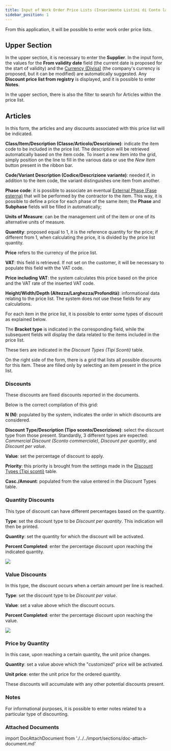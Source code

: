 ```yaml
---
title: Input of Work Order Price Lists (Inserimento Listini di Conto lavoro)
sidebar_position: 1
---
```


From this application, it will be possible to enter work order price lists.

## Upper Section

In the upper section, it is necessary to enter the **Supplier**.
In the input form, the values for the **From validity date** field (the current date is proposed for the start of validity) and the [Currency (Divisa)](/docs/guide/common/glossary/glossary-intro#currency) (the company's currency is proposed, but it can be modified) are automatically suggested.
Any **Discount price list from registry** is displayed, and it is possible to enter **Notes**.

In the upper section, there is also the filter to search for Articles within the price list.

## Articles

In this form, the articles and any discounts associated with this price list will be indicated.

**Class/Item/Description (Classe/Articolo/Descrizione)**: indicate the item code to be included in the price list. The description will be retrieved automatically based on the item code. To insert a new item into the grid, simply position on the line to fill in the various data or use the *New Item* button present in the ribbon bar.

**Code/Variant Description (Codice/Descrizione variante)**: needed if, in addition to the item code, the variant distinguishes one item from another.

**Phase code**: it is possible to associate an eventual [External Phase (Fase esterna)](/docs/configurations/tables/production/standard-phases) that will be performed by the contractor to the item. This way, it is possible to define a price for each phase of the same item; the **Phase** and **Subphase** fields will be filled in automatically;

**Units of Measure**: can be the management unit of the item or one of its alternative units of measure.

**Quantity**: proposed equal to 1, it is the reference quantity for the price; if different from 1, when calculating the price, it is divided by the price list quantity.

**Price** refers to the currency of the price list.

**VAT**: this field is retrieved. If not set on the customer, it will be necessary to populate this field with the VAT code.

**Price including VAT**: the system calculates this price based on the price and the VAT rate of the inserted VAT code.

**Height/Width/Depth (Altezza/Larghezza/Profondità)**: informational data relating to the price list. The system does not use these fields for any calculations.

For each item in the price list, it is possible to enter some types of discount as explained below.

The **Bracket type** is indicated in the corresponding field, while the subsequent fields will display the data related to the items included in the price list.

These tiers are indicated in the *Discount Types (Tipi Sconti)* table.

On the right side of the form, there is a grid that lists all possible discounts for this item. These are filled only by selecting an item present in the price list.

### Discounts

These discounts are fixed discounts reported in the documents.

Below is the correct compilation of this grid:

**N (N)**: populated by the system, indicates the order in which discounts are considered.

**Discount Type/Description (Tipo sconto/Descrizione)**: select the discount type from those present. Standardly, 3 different types are expected: *Commercial Discount (Sconto commerciale)*, *Discount per quantity*, and *Discount per value*.

**Value**: set the percentage of discount to apply.

**Priority**: this priority is brought from the settings made in the [Discount Types (Tipi sconti)](/docs/configurations/tables/general-settings/discount-types) table.

**Casc./Amount**: populated from the value entered in the Discount Types table.

### Quantity Discounts

This type of discount can have different percentages based on the quantity.

**Type**: set the discount type to be *Discount per quantity*. This indication will then be printed.

**Quantity**: set the quantity for which the discount will be activated.

**Percent Completed**: enter the percentage discount upon reaching the indicated quantity.

![](/img/it-it/sales/sales-price-list/insert-sales-price-list/image07.png)

### Value Discounts

In this type, the discount occurs when a certain amount per line is reached.

**Type**: set the discount type to be *Discount per value*.

**Value**: set a value above which the discount occurs.

**Percent Completed**: enter the percentage discount upon reaching the value.

![](/img/it-it/sales/sales-price-list/insert-sales-price-list/image09.png)

### Price by Quantity

In this case, upon reaching a certain quantity, the unit price changes.

**Quantity**: set a value above which the "customized" price will be activated.

**Unit price**: enter the unit price for the ordered quantity.

These discounts will accumulate with any other potential discounts present.

### Notes

For informational purposes, it is possible to enter notes related to a particular type of discounting.

### Attached Documents

import DocAttachDocument from './../../import/sections/doc-attach-document.md'

<DocAttachDocument />